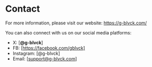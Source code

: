# Contact

For more information, please visit our website: https://g-blvck.com/

You can also connect with us on our social media platforms:

* X: \[**@g-blvck**]
* FB: \[https://facebook.com/gblvck]
* Instagram: \[@g-blvck]
* Email: \[[support@g-blvck.com](mailto:support@g-blvck.com)]
